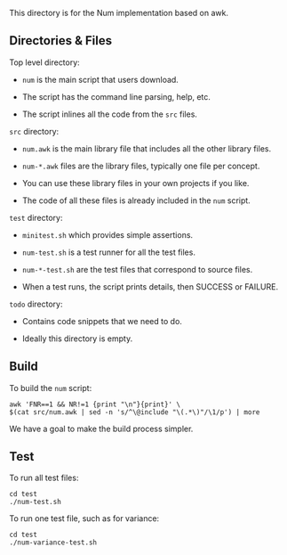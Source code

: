 This directory is for the Num implementation based on awk.

## Directories &amp; Files

Top level directory:

   * `num` is the main script that users download.

   * The script has the command line parsing, help, etc.

   * The script inlines all the code from the `src` files.

`src` directory:

   * `num.awk` is the main library file that includes all the other library files.

   * `num-*.awk` files are the library files, typically one file per concept.

   * You can use these library files in your own projects if you like.

   * The code of all these files is already included in the `num` script.

`test` directory:

   * `minitest.sh` which provides simple assertions.

   * `num-test.sh` is a test runner for all the test files.

   * `num-*-test.sh` are the test files that correspond to source files.

   * When a test runs, the script prints details, then SUCCESS or FAILURE.

`todo` directory:

   * Contains code snippets that we need to do.

   * Ideally this directory is empty.


## Build

To build the `num` script:

    awk 'FNR==1 && NR!=1 {print "\n"}{print}' \
    $(cat src/num.awk | sed -n 's/^\@include "\(.*\)"/\1/p') | more

We have a goal to make the build process simpler.


## Test

To run all test files:

    cd test
    ./num-test.sh

To run one test file, such as for variance:

    cd test
    ./num-variance-test.sh
